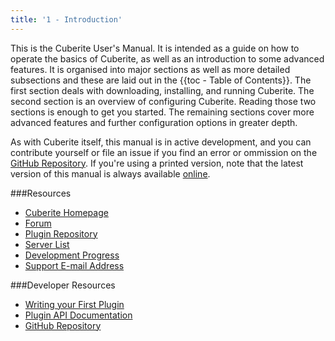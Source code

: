 ```yaml
---
title: '1 - Introduction'
---
```

This is the Cuberite User's Manual. It is intended as a guide on how to
operate the basics of Cuberite, as well as an introduction to some advanced
features. It is organised into major sections as well as more detailed
subsections and these are laid out in the {{toc - Table of Contents}}.
The first section deals with downloading, installing, and running Cuberite.
The second section is an overview of configuring Cuberite. Reading those two
sections is enough to get you started. The remaining sections cover more
advanced features and further configuration options in greater depth.

As with Cuberite itself, this manual is in active development, and you can
contribute yourself or file an issue if you find an error or ommission on the
<a href="https://github.com/cuberite/users-manual">GitHub Repository</a>.
If you're using a printed version, note that the latest version of this
manual is always available <a href="https://book.cuberite.org/">online</a>.

###Resources
<ul>
	<li><a href="http://cuberite.org/">Cuberite Homepage</a></li>
	<li><a href="https://forum.cuberite.org/">Forum</a></li>
	<li><a href="https://forum.cuberite.org/forum-2.html">Plugin Repository</a></li>
	<li><a href="https://forum.cuberite.org/thread-1435.html">Server List</a></li>
	<li><a href="https://forum.cuberite.org/thread-2146.html">Development Progress</a></li>
	<li><a href="mailto:support@cuberite.org">Support E-mail Address</a></li>
</ul>

###Developer Resources
<ul>
	<li><a href="http://api-docs.cuberite.org/Writing-a-Cuberite-plugin.html">Writing your First Plugin</a></li>
	<li><a href="http://api-docs.cuberite.org/">Plugin API Documentation</a></li>
	<li><a href="https://github.com/cuberite/cuberite">GitHub Repository</a></li>
</ul>
